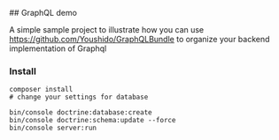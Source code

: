 ## GraphQL demo

A simple sample project to illustrate how you can use https://github.com/Youshido/GraphQLBundle to organize your backend implementation of Graphql

### Install

```
composer install
# change your settings for database

bin/console doctrine:database:create
bin/console doctrine:schema:update --force
bin/console server:run
```
